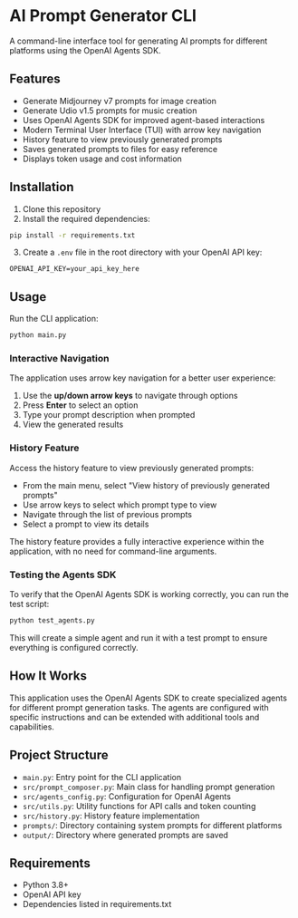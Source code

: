 # AI Prompt Generator CLI

A command-line interface tool for generating AI prompts for different platforms using the OpenAI Agents SDK.

## Features

- Generate Midjourney v7 prompts for image creation
- Generate Udio v1.5 prompts for music creation
- Uses OpenAI Agents SDK for improved agent-based interactions
- Modern Terminal User Interface (TUI) with arrow key navigation
- History feature to view previously generated prompts
- Saves generated prompts to files for easy reference
- Displays token usage and cost information

## Installation

1. Clone this repository
2. Install the required dependencies:

```bash
pip install -r requirements.txt
```

3. Create a `.env` file in the root directory with your OpenAI API key:

```
OPENAI_API_KEY=your_api_key_here
```

## Usage

Run the CLI application:

```bash
python main.py
```

### Interactive Navigation

The application uses arrow key navigation for a better user experience:

1. Use the **up/down arrow keys** to navigate through options
2. Press **Enter** to select an option
3. Type your prompt description when prompted
4. View the generated results

### History Feature

Access the history feature to view previously generated prompts:

- From the main menu, select "View history of previously generated prompts"
- Use arrow keys to select which prompt type to view
- Navigate through the list of previous prompts
- Select a prompt to view its details

The history feature provides a fully interactive experience within the application, with no need for command-line arguments.

### Testing the Agents SDK

To verify that the OpenAI Agents SDK is working correctly, you can run the test script:

```bash
python test_agents.py
```

This will create a simple agent and run it with a test prompt to ensure everything is configured correctly.

## How It Works

This application uses the OpenAI Agents SDK to create specialized agents for different prompt generation tasks. The agents are configured with specific instructions and can be extended with additional tools and capabilities.

## Project Structure

- `main.py`: Entry point for the CLI application
- `src/prompt_composer.py`: Main class for handling prompt generation
- `src/agents_config.py`: Configuration for OpenAI Agents
- `src/utils.py`: Utility functions for API calls and token counting
- `src/history.py`: History feature implementation
- `prompts/`: Directory containing system prompts for different platforms
- `output/`: Directory where generated prompts are saved

## Requirements

- Python 3.8+
- OpenAI API key
- Dependencies listed in requirements.txt

